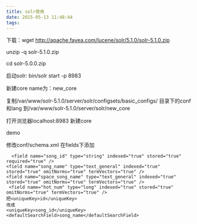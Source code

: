 ```yaml
---
title: solr使用
date: 2015-05-13 11:48:44
tags:  
---
```


下载：wget http://apache.fayea.com/lucene/solr/5.1.0/solr-5.1.0.zip

unzip -q solr-5.1.0.zip

cd solr-5.0.0.zip

启动solr: bin/solr start -p 8983

新建core name为：new_core

复制/var/www/solr-5.1.0/server/solr/configsets/basic_configs/ 目录下的conf和lang 到/var/www/solr-5.1.0/server/solr/new_core

打开浏览器localhost:8983 新建core

demo

修改conf/schema.xml 在fields下添加

	  <field name="song_id" type="string" indexed="true" stored="true" required="true" />
   	<field name="song_name" type="text_general" indexed="true" stored="true" omitNorms="true" termVectors="true" />
   	<field name="space_song_name" type="text_general" indexed="true" stored="true" omitNorms="true" termVectors="true" />
  	 <field name="hot_num" type="long" indexed="true" stored="true" omitNorms="true" termVectors="true" />
	把<uniqueKey>id</uniqueKey>
	改成
	<uniqueKey>song_id</uniqueKey>
	<defaultSearchField>song_name</defaultSearchField>
